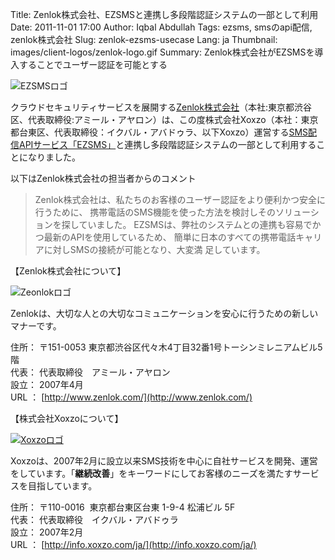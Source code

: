 Title: Zenlok株式会社、EZSMSと連携し多段階認証システムの一部として利用
Date: 2011-11-01 17:00
Author: Iqbal Abdullah
Tags: ezsms, smsのapi配信, zenlok株式会社
Slug: zenlok-ezsms-usecase
Lang: ja
Thumbnail: images/client-logos/zenlok-logo.gif
Summary: Zenlok株式会社がEZSMSを導入することでユーザー認証を可能とする

![EZSMSロゴ]({filename}/images/ezsms_logo1.png)

クラウドセキュリティサービスを展開する[Zenlok株式会社](http://www.zenlok.com/)（本社:東京都渋谷区、代表取締役:アミール・アヤロン）は、この度株式会社Xoxzo（本社：東京都台東区、代表取締役：イクバル・アバドゥラ、以下Xoxzo）運営する[SMS配信APIサービス「EZSMS」](http://www.ezsms.biz/ja/)と連携し多段階認証システムの一部として利用することになりました。

以下はZenlok株式会社の担当者からのコメント

> Zenlok株式会社は、私たちのお客様のユーザー認証をより便利かつ安全に行うために、
> 携帯電話のSMS機能を使った方法を検討しそのソリューションを探していました。
> EZSMSは、弊社のシステムとの連携も容易でかつ最新のAPIを使用しているため、
> 簡単に日本のすべての携帯電話キャリアに対しSMSの接続が可能となり、大変満
> 足しています。

【Zenlok株式会社について】

![Zeonlokロゴ]({filename}/images/client-logos/zenlok-logo.gif "Site-id")

Zenlokは、大切な人との大切なコミュニケーションを安心に行うための新しいマナーです。

住所： 〒151-0053
東京都渋谷区代々木4丁目32番1号トーシンミレニアムビル5階  
代表： 代表取締役　アミール・アヤロン  
設立： 2007年4月  
URL ： [http://www.zenlok.com/](http://www.zenlok.com/)

【株式会社Xoxzoについて】

[![Xoxzoロゴ]({filename}/images/xoxzo-logo-02.png)](http://info.xoxzo.com/ja/)

Xoxzoは、2007年2月に設立以来SMS技術を中心に自社サービスを開発、運営をしています。「**継続改善**」をキーワードにしてお客様のニーズを満たすサービスを目指しています。

住所： 〒110-0016  東京都台東区台東 1-9-4 松浦ビル 5F  
代表： 代表取締役　イクバル・アバドゥラ  
設立： 2007年2月  
URL ： [http://info.xoxzo.com/ja/](http://info.xoxzo.com/ja/)

